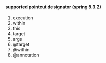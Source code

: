 #### supported pointcut designator (spring 5.3.2)
1. execution
2. within
3. this
4. target
5. args
6. @target
7. @within
8. @annotation
